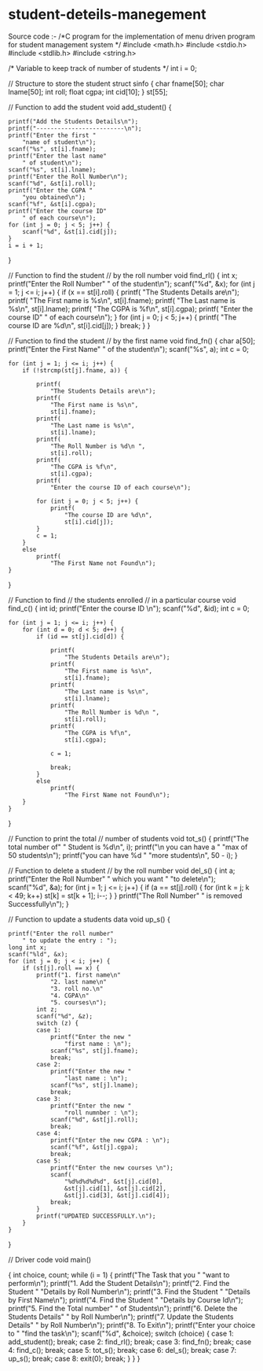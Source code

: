 # student-deteils-manegement
Source code :- 
/*C program for the implementation of  menu driven program for student
 management system */
#include <math.h>
#include <stdio.h>
#include <stdlib.h>
#include <string.h>

/* Variable to keep track of
number of students */
int i = 0;

// Structure to store the student
struct sinfo {
	char fname[50];
	char lname[50];
	int roll;
	float cgpa;
	int cid[10];
} st[55];

// Function to add the student
void add_student()
{

	printf("Add the Students Details\n");
	printf("-------------------------\n");
	printf("Enter the first "
		"name of student\n");
	scanf("%s", st[i].fname);
	printf("Enter the last name"
		" of student\n");
	scanf("%s", st[i].lname);
	printf("Enter the Roll Number\n");
	scanf("%d", &st[i].roll);
	printf("Enter the CGPA "
		"you obtained\n");
	scanf("%f", &st[i].cgpa);
	printf("Enter the course ID"
		" of each course\n");
	for (int j = 0; j < 5; j++) {
		scanf("%d", &st[i].cid[j]);
	}
	i = i + 1;
}

// Function to find the student
// by the roll number
void find_rl()
{
	int x;
	printf("Enter the Roll Number"
		" of the student\n");
	scanf("%d", &x);
	for (int j = 1; j <= i; j++) {
		if (x == st[i].roll) {
			printf(
				"The Students Details are\n");
			printf(
				"The First name is %s\n",
				st[i].fname);
			printf(
				"The Last name is %s\n",
				st[i].lname);
			printf(
				"The CGPA is %f\n",
				st[i].cgpa);
			printf(
				"Enter the course ID"
				" of each course\n");
		}
		for (int j = 0; j < 5; j++) {
			printf(
				"The course ID are %d\n",
				st[i].cid[j]);
		}
		break;
	}
}

// Function to find the student
// by the first name
void find_fn()
{
	char a[50];
	printf("Enter the First Name"
		" of the student\n");
	scanf("%s", a);
	int c = 0;

	for (int j = 1; j <= i; j++) {
		if (!strcmp(st[j].fname, a)) {

			printf(
				"The Students Details are\n");
			printf(
				"The First name is %s\n",
				st[i].fname);
			printf(
				"The Last name is %s\n",
				st[i].lname);
			printf(
				"The Roll Number is %d\n ",
				st[i].roll);
			printf(
				"The CGPA is %f\n",
				st[i].cgpa);
			printf(
				"Enter the course ID of each course\n");

			for (int j = 0; j < 5; j++) {
				printf(
					"The course ID are %d\n",
					st[i].cid[j]);
			}
			c = 1;
		}
		else
			printf(
				"The First Name not Found\n");
	}
}

// Function to find
// the students enrolled
// in a particular course
void find_c()
{
	int id;
	printf("Enter the course ID \n");
	scanf("%d", &id);
	int c = 0;

	for (int j = 1; j <= i; j++) {
		for (int d = 0; d < 5; d++) {
			if (id == st[j].cid[d]) {

				printf(
					"The Students Details are\n");
				printf(
					"The First name is %s\n",
					st[i].fname);
				printf(
					"The Last name is %s\n",
					st[i].lname);
				printf(
					"The Roll Number is %d\n ",
					st[i].roll);
				printf(
					"The CGPA is %f\n",
					st[i].cgpa);

				c = 1;

				break;
			}
			else
				printf(
					"The First Name not Found\n");
		}
	}
}

// Function to print the total
// number of students
void tot_s()
{
	printf("The total number of"
		" Student is %d\n",
		i);
	printf("\n you can have a "
		"max of 50 students\n");
	printf("you can have %d "
		"more students\n",
		50 - i);
}

// Function to delete a student
// by the roll number
void del_s()
{
	int a;
	printf("Enter the Roll Number"
		" which you want "
		"to delete\n");
	scanf("%d", &a);
	for (int j = 1; j <= i; j++) {
		if (a == st[j].roll) {
			for (int k = j; k < 49; k++)
				st[k] = st[k + 1];
			i--;
		}
	}
	printf("The Roll Number"
		" is removed Successfully\n");
}

// Function to update a students data
void up_s()
{

	printf("Enter the roll number"
		" to update the entry : ");
	long int x;
	scanf("%ld", &x);
	for (int j = 0; j < i; j++) {
		if (st[j].roll == x) {
			printf("1. first name\n"
				"2. last name\n"
				"3. roll no.\n"
				"4. CGPA\n"
				"5. courses\n");
			int z;
			scanf("%d", &z);
			switch (z) {
			case 1:
				printf("Enter the new "
					"first name : \n");
				scanf("%s", st[j].fname);
				break;
			case 2:
				printf("Enter the new "
					"last name : \n");
				scanf("%s", st[j].lname);
				break;
			case 3:
				printf("Enter the new "
					"roll numnber : \n");
				scanf("%d", &st[j].roll);
				break;
			case 4:
				printf("Enter the new CGPA : \n");
				scanf("%f", &st[j].cgpa);
				break;
			case 5:
				printf("Enter the new courses \n");
				scanf(
					"%d%d%d%d%d", &st[j].cid[0],
					&st[j].cid[1], &st[j].cid[2],
					&st[j].cid[3], &st[j].cid[4]);
				break;
			}
			printf("UPDATED SUCCESSFULLY.\n");
		}
	}
}

// Driver code
void main()

{
	int choice, count;
	while (i = 1) {
		printf("The Task that you "
			"want to perform\n");
		printf("1. Add the Student Details\n");
		printf("2. Find the Student "
			"Details by Roll Number\n");
		printf("3. Find the Student "
			"Details by First Name\n");
		printf("4. Find the Student "
			"Details by Course Id\n");
		printf("5. Find the Total number"
			" of Students\n");
		printf("6. Delete the Students Details"
			" by Roll Number\n");
		printf("7. Update the Students Details"
			" by Roll Number\n");
		printf("8. To Exit\n");
		printf("Enter your choice to "
			"find the task\n");
		scanf("%d", &choice);
		switch (choice) {
		case 1:
			add_student();
			break;
		case 2:
			find_rl();
			break;
		case 3:
			find_fn();
			break;
		case 4:
			find_c();
			break;
		case 5:
			tot_s();
			break;
		case 6:
			del_s();
			break;
		case 7:
			up_s();
			break;
		case 8:
			exit(0);
			break;
		}
	}
}

